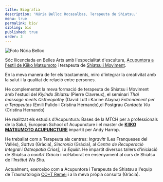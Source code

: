 ```yaml
---
title: Biografia
description: 'Núria Belloc Rocasalbas, Terapeuta de Shiatsu.'
menu: true
permalink: bio/
sibling: bio
published: true
order: 3
---
```




![Foto Núria Belloc]({{site.baseurl}}/image/fotoweb.jpg)

Sóc llicenciada en Belles Arts amb l'especialitat d'escultura, [Acupuntora a l'estil de Kiiko Matsumoto](http://www.kiikomatsumoto.com/) i terapeuta de [Shiatsu i Moviment](http://www.shiatsu-movimiento.com).

En la meva manera de fer els tractaments, miro d'integrar la creativitat amb la salut i la qualitat de relació entre persones.

He complementat la meva formació de terapeuta de Shiatsu i Moviment amb l'estudi del _Kiyindo Shiatsu_ (Pierre Clavreux), el seminari _Thai massage meets Ostheopathy_ (David Lutt i Karine Alayna) _Entrenament per a Terapeutes_ (Emili Pulido i Cristina Hernando),el Postgrau _Contacte Viu_ (Cristina Hernando)

He realitzat els estudis d'Acupuntura: Bases de la MTCH per a professionals de la Salut, European School of Acupuncture i el master de **[KIIKO MATSUMOTO ACUPUNCTURE](http://www.kiikomatsumoto.com/)** impartit per Andy Harrop.

He treballat com a Terapeuta als centres: _Ingravitt_ (Les Franqueses del Vallès), _Sattva_ (Gràcia), _Sincronia_ (Gràcia), al _Centre de Recuperació Integral i Osteopatia Crios]_, i a _Equilit_. He impartit diversos tallers d'iniciació de Shiatsu a _nunArt Gràcia_ i col·laborat en ensenyament al curs de Shiatsu de l’_Institut Wu Shu_.

Actualment, exerceixo com a Acupuntora i Terapeuta de Shiatsu a l'equip de Traumatologia [CO+T Remei](https://cotbarcelona.wordpress.com/) i a la meva pròpia consulta (Gràcia).


[Shiatsu i Moviment]: http://www.shiatsu-movimiento.com
[KIIKO MATSUMOTO ACUPUNCTURE]: http://www.kiikomatsumoto.com
[CO+T Remei]: https://cotbarcelona.wordpress.com

